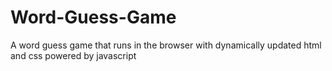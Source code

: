 # Word-Guess-Game
A word guess game that runs in the browser with dynamically updated html and css powered by javascript
